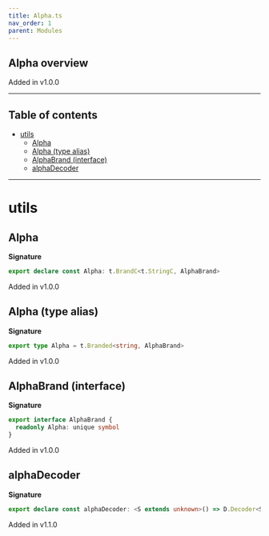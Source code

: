 ```yaml
---
title: Alpha.ts
nav_order: 1
parent: Modules
---
```


## Alpha overview

Added in v1.0.0

---

<h2 class="text-delta">Table of contents</h2>

- [utils](#utils)
  - [Alpha](#alpha)
  - [Alpha (type alias)](#alpha-type-alias)
  - [AlphaBrand (interface)](#alphabrand-interface)
  - [alphaDecoder](#alphadecoder)

---

# utils

## Alpha

**Signature**

```ts
export declare const Alpha: t.BrandC<t.StringC, AlphaBrand>
```

Added in v1.0.0

## Alpha (type alias)

**Signature**

```ts
export type Alpha = t.Branded<string, AlphaBrand>
```

Added in v1.0.0

## AlphaBrand (interface)

**Signature**

```ts
export interface AlphaBrand {
  readonly Alpha: unique symbol
}
```

Added in v1.0.0

## alphaDecoder

**Signature**

```ts
export declare const alphaDecoder: <S extends unknown>() => D.Decoder<S, t.Branded<S, AlphaBrand>>
```

Added in v1.1.0
